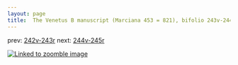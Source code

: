 ```yaml
---
layout: page
title:  The Venetus B manuscript (Marciana 453 = 821), bifolio 243v-244r
---
```


prev: [242v-243r](../242v-243r/) next: [244v-245r](../244v-245r/)



[![Linked to zoomble image](http://www.homermultitext.org/iipsrv?IIIF=/project/homer/pyramidal/deepzoom/hmt/vbbifolio/v1/vb_243v_244r.tif/full/2000,/0/default.jpg)](http://www.homermultitext.org/ict2/?urn=urn:cite2:hmt:vbbifolio.v1:vb_243v_244r)

